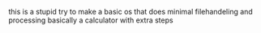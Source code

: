 this is a stupid try to make a basic os that does minimal filehandeling and processing
basically a calculator with extra steps
 
